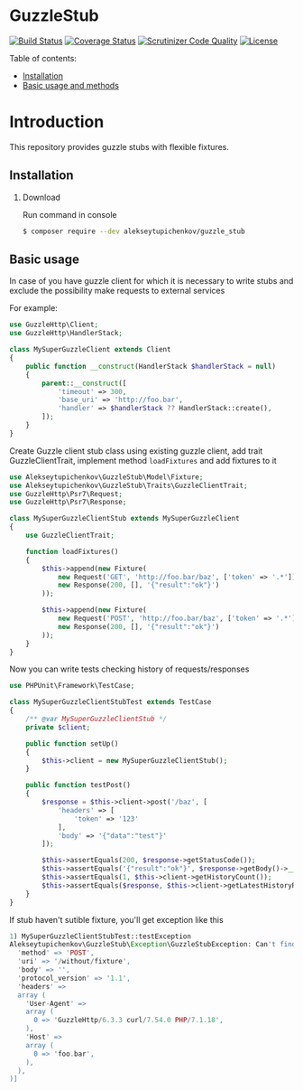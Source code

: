 # GuzzleStub

[![Build Status](https://travis-ci.org/alekseytupichenkov/GuzzleStub.svg?branch=master)](https://travis-ci.org/alekseytupichenkov/GuzzleStub)
[![Coverage Status](https://coveralls.io/repos/github/alekseytupichenkov/GuzzleStub/badge.svg?branch=master)](https://coveralls.io/github/alekseytupichenkov/GuzzleStub?branch=master)
[![Scrutinizer Code Quality](https://scrutinizer-ci.com/g/alekseytupichenkov/GuzzleStub/badges/quality-score.png?b=master)](https://scrutinizer-ci.com/g/alekseytupichenkov/GuzzleStub/?branch=master)
[![License](https://img.shields.io/badge/license-MIT-blue.svg)](https://raw.githubusercontent.com/digiaonline/graphql-php/master/LICENSE)

Table of contents:

- [Installation](#installation)
- [Basic usage and methods](#basic-usage)

Introduction
============

This repository provides guzzle stubs with flexible fixtures.

Installation
------------

 1. Download

    Run command in console

    ```bash
    $ composer require --dev alekseytupichenkov/guzzle_stub
    ```

Basic usage
-----------

In case of you have guzzle client for which it is necessary to write stubs and exclude the possibility make requests to external services

For example:
```php
use GuzzleHttp\Client;
use GuzzleHttp\HandlerStack;

class MySuperGuzzleClient extends Client
{
    public function __construct(HandlerStack $handlerStack = null)
    {
        parent::__construct([
            'timeout' => 300,
            'base_uri' => 'http://foo.bar',
            'handler' => $handlerStack ?? HandlerStack::create(),
        ]);
    }
}
```


Create Guzzle client stub class using existing guzzle client, add trait GuzzleClientTrait, implement method `loadFixtures` and add fixtures to it
```php
use Alekseytupichenkov\GuzzleStub\Model\Fixture;
use Alekseytupichenkov\GuzzleStub\Traits\GuzzleClientTrait;
use GuzzleHttp\Psr7\Request;
use GuzzleHttp\Psr7\Response;

class MySuperGuzzleClientStub extends MySuperGuzzleClient
{
    use GuzzleClientTrait;

    function loadFixtures()
    {
        $this->append(new Fixture(
            new Request('GET', 'http://foo.bar/baz', ['token' => '.*']),
            new Response(200, [], '{"result":"ok"}')
        ));

        $this->append(new Fixture(
            new Request('POST', 'http://foo.bar/baz', ['token' => '.*'], '{"data":".*"}'),
            new Response(200, [], '{"result":"ok"}')
        ));
    }
}
```

Now you can write tests checking history of requests/responses
```php
use PHPUnit\Framework\TestCase;

class MySuperGuzzleClientStubTest extends TestCase
{
    /** @var MySuperGuzzleClientStub */
    private $client;

    public function setUp()
    {
        $this->client = new MySuperGuzzleClientStub();
    }

    public function testPost()
    {
        $response = $this->client->post('/baz', [
            'headers' => [
                'token' => '123'
            ],
            'body' => '{"data":"test"}'
        ]);

        $this->assertEquals(200, $response->getStatusCode());
        $this->assertEquals('{"result":"ok"}', $response->getBody()->__toString());
        $this->assertEquals(1, $this->client->getHistoryCount());
        $this->assertEquals($response, $this->client->getLatestHistoryResponse());
    }
}
```

If stub haven't sutible fixture, you'll get exception like this
```php
1) MySuperGuzzleClientStubTest::testException
Alekseytupichenkov\GuzzleStub\Exception\GuzzleStubException: Can't find suitable response for request [array (
  'method' => 'POST',
  'uri' => '/without/fixture',
  'body' => '',
  'protocol_version' => '1.1',
  'headers' =>
  array (
    'User-Agent' =>
    array (
      0 => 'GuzzleHttp/6.3.3 curl/7.54.0 PHP/7.1.18',
    ),
    'Host' =>
    array (
      0 => 'foo.bar',
    ),
  ),
)]
```
